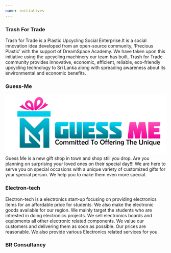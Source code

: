 ```yaml
---
name: initiatives
---
```

### Trash For Trade
Trash for Trade is a Plastic Upcycling Social Enterprise.It is a social innovation idea developed from an open-source community, ‘Precious Plastic’ with the support of DreamSpace Academy. We have taken upon this initiative using the upcycling machinery our team has built.
Trash for Trade community provides innovative, economic, efficient, reliable, eco-friendly upcycling technology to Sri Lanka along with spreading awareness about its environmental and economic benefits.

### Guess-Me
!['guess-me'](guess-me.png)
Guess Me is a new gift shop in town and shop still you drop. Are you planning on surprising your loved ones on their special day!!! We are here to serve you on special occasions with a unique variety of customized gifts for your special person. We help you to make them even more special.

### Electron-tech
Electron-tech is a electronics start-up focusing on providing electronics items for an affordable price for students. We also make the electronic goods available for our region. We mainly target the students who are intrested in doing electronics projects.
We sell electronics boards and equipments all other electronic related components. We value our customers and delivering them as soon as possible. Our prices are reasonable. We also provide various Electronics related services for you.
### BR Consultancy
